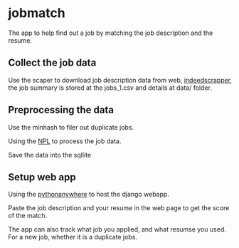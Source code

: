 # jobmatch
The app to help find out a job by matching the job description and the resume. 

## Collect the job data
Use the scaper to download job description data from web,  [indeedscrapper](https://github.com/bill-shuzhou-liu/indeedscrapperlatest), the job summary is stored at the jobs_1.csv and details at data/ folder. 

## Preprocessing the data
Use the minhash to filer out duplicate jobs. 

Using the [NPL](https://resources.workable.com/natural-language-processing-engineer-job-description) to process the job data. 

Save the data into the sqllite

## Setup web app
Using the [pythonanywhere](https://www.pythonanywhere.com/) to host the django webapp. 

Paste the job description and your resume in the web page to get the score of the match. 

The app can also track what job you applied, and what resumse you used. For a new job, whether it is a duplicate jobs. 

